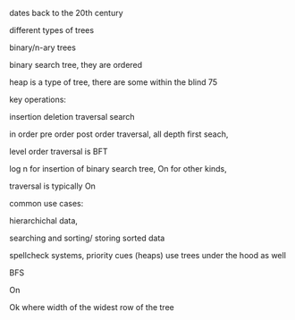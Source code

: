 dates back to the 20th century

different types of trees

binary/n-ary trees

binary search tree, they are ordered

heap is a type of tree, there are some within the blind 75

key operations:

insertion deletion traversal search

in order pre order post order traversal, all depth first seach,

level order traversal is BFT

log n for insertion of binary search tree, On for other kinds,

traversal is typically On

common use cases:

hierarchichal data,

searching and sorting/ storing sorted data

spellcheck systems, priority cues (heaps) use trees under the hood as well

BFS

On

Ok where width of the widest row of the tree
